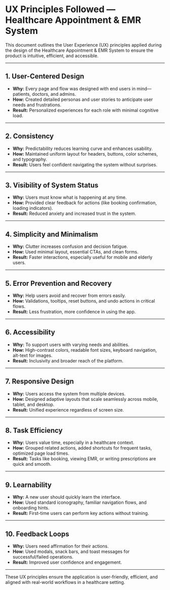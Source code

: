 # UX Principles Followed — Healthcare Appointment & EMR System

This document outlines the User Experience (UX) principles applied during the design of the Healthcare Appointment & EMR System to ensure the product is intuitive, efficient, and accessible.

---

## 1. User-Centered Design
- **Why:** Every page and flow was designed with end users in mind—patients, doctors, and admins.
- **How:** Created detailed personas and user stories to anticipate user needs and frustrations.
- **Result:** Personalized experiences for each role with minimal cognitive load.

---

## 2. Consistency
- **Why:** Predictability reduces learning curve and enhances usability.
- **How:** Maintained uniform layout for headers, buttons, color schemes, and typography.
- **Result:** Users feel confident navigating the system without surprises.

---

## 3. Visibility of System Status
- **Why:** Users must know what is happening at any time.
- **How:** Provided clear feedback for actions (like booking confirmation, loading indicators).
- **Result:** Reduced anxiety and increased trust in the system.

---

## 4. Simplicity and Minimalism
- **Why:** Clutter increases confusion and decision fatigue.
- **How:** Used minimal layout, essential CTAs, and clean forms.
- **Result:** Faster interactions, especially useful for mobile and elderly users.

---

## 5. Error Prevention and Recovery
- **Why:** Help users avoid and recover from errors easily.
- **How:** Validations, tooltips, reset buttons, and undo actions in critical flows.
- **Result:** Less frustration, more confidence in using the app.

---

## 6. Accessibility
- **Why:** To support users with varying needs and abilities.
- **How:** High-contrast colors, readable font sizes, keyboard navigation, alt-text for images.
- **Result:** Inclusivity and broader reach of the platform.

---

## 7. Responsive Design
- **Why:** Users access the system from multiple devices.
- **How:** Designed adaptive layouts that scale seamlessly across mobile, tablet, and desktop.
- **Result:** Unified experience regardless of screen size.

---

## 8. Task Efficiency
- **Why:** Users value time, especially in a healthcare context.
- **How:** Grouped related actions, added shortcuts for frequent tasks, optimized page load times.
- **Result:** Tasks like booking, viewing EMR, or writing prescriptions are quick and smooth.

---

## 9. Learnability
- **Why:** A new user should quickly learn the interface.
- **How:** Used standard iconography, familiar navigation flows, and onboarding hints.
- **Result:** First-time users can perform key actions without training.

---

## 10. Feedback Loops
- **Why:** Users need affirmation for their actions.
- **How:** Used modals, snack bars, and toast messages for successful/failed operations.
- **Result:** Improved user confidence and engagement.

---

These UX principles ensure the application is user-friendly, efficient, and aligned with real-world workflows in a healthcare setting.